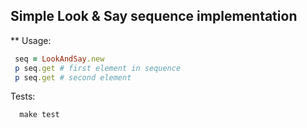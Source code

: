 ## Simple Look & Say sequence implementation

** Usage:
 ```ruby
  seq = LookAndSay.new
  p seq.get # first element in sequence
  p seq.get # second element
 ```

Tests:
  ```
    make test
  ```  
